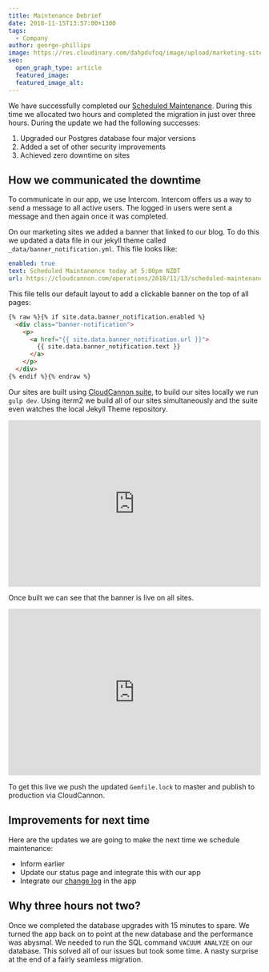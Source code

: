 ```yaml
---
title: Maintenance Debrief
date: 2018-11-15T13:57:00+1300
tags:
  - Company
author: george-phillips
image: https://res.cloudinary.com/dahpdufoq/image/upload/marketing-site/blog/uploads/blog-closeup-metal-gears.jpg
seo:
  open_graph_type: article
  featured_image:
  featured_image_alt:
---
```

We have successfully completed our [Scheduled Maintenance](/operations/2018/11/13/scheduled-maintenance/). During this time we allocated two hours and completed the migration in just over three hours. During the update we had the following successes:

1. Upgraded our Postgres database four major versions
2. Added a set of other security improvements
3. Achieved zero downtime on sites

## How we communicated the downtime

To communicate in our app, we use Intercom. Intercom offers us a way to send a message to all active users. The logged in users were sent a message and then again once it was completed.

On our marketing sites we added a banner that linked to our blog. To do this we updated a data file in our jekyll theme called `_data/banner_notification.yml`. This file looks like:

```yaml
enabled: true
text: Scheduled Maintanence today at 5:00pm NZDT
url: https://cloudcannon.com/operations/2018/11/13/scheduled-maintenance/
```

This file tells our default layout to add a clickable banner on the top of all pages:

```html
{% raw %}{% if site.data.banner_notification.enabled %}
  <div class="banner-notification">
    <p>
      <a href="{{ site.data.banner_notification.url }}">
        {{ site.data.banner_notification.text }}
      </a>
    </p>
  </div>
{% endif %}{% endraw %}
```

Our sites are built using [CloudCannon suite](https://suite.cloudcannon.com), to build our sites locally we run `gulp dev`. Using iterm2 we build all of our sites simultaneously and the suite even watches the local Jekyll Theme repository.

<div class="cms-embed" data-cms-embed="PGRpdiBzdHlsZT0icG9zaXRpb246cmVsYXRpdmU7cGFkZGluZy1ib3R0b206NjYlIiBjbGFzcz0ic2NyZWVuc2hvdCI+PGlmcmFtZSBzcmM9Imh0dHBzOi8vZ2Z5Y2F0LmNvbS9pZnIvRXhjaXRhYmxlRm9uZENlbnRpcGVkZT9oZD0xIiBmcmFtZWJvcmRlcj0iMCIgc2Nyb2xsaW5nPSJubyIgd2lkdGg9IjEwMCUiIGhlaWdodD0iMTAwJSIgc3R5bGU9InBvc2l0aW9uOmFic29sdXRlO3RvcDowO2xlZnQ6MCIgYWxsb3dmdWxsc2NyZWVuPjwvaWZyYW1lPjwvZGl2Pg=="><div style="position:relative;padding-bottom:66%" class="screenshot"><iframe src="https://gfycat.com/ifr/ExcitableFondCentipede?hd=1" frameborder="0" scrolling="no" width="100%" height="100%" style="position:absolute;top:0;left:0" allowfullscreen=""></iframe></div></div>

Once built we can see that the banner is live on all sites.

<div class="cms-embed" data-cms-embed="PGRpdiBzdHlsZT0icG9zaXRpb246cmVsYXRpdmU7cGFkZGluZy1ib3R0b206NjYlIiBjbGFzcz0ic2NyZWVuc2hvdCI+PGlmcmFtZSBzcmM9Imh0dHBzOi8vZ2Z5Y2F0LmNvbS9pZnIvV2F0ZXJsb2dnZWRPcm5lcnlEb3VnbGFzZmlyYmFya2JlZXRsZT9oZD0xIiBmcmFtZWJvcmRlcj0iMCIgc2Nyb2xsaW5nPSJubyIgd2lkdGg9IjEwMCUiIGhlaWdodD0iMTAwJSIgc3R5bGU9InBvc2l0aW9uOmFic29sdXRlO3RvcDowO2xlZnQ6MCIgYWxsb3dmdWxsc2NyZWVuPjwvaWZyYW1lPjwvZGl2Pg=="><div style="position:relative;padding-bottom:66%" class="screenshot"><iframe src="https://gfycat.com/ifr/WaterloggedOrneryDouglasfirbarkbeetle?hd=1" frameborder="0" scrolling="no" width="100%" height="100%" style="position:absolute;top:0;left:0" allowfullscreen=""></iframe></div></div>

To get this live we push the updated `Gemfile.lock` to master and publish to production via CloudCannon.

## Improvements for next time

Here are the updates we are going to make the next time we schedule maintenance:

* Inform earlier
* Update our status page and integrate this with our app
* Integrate our [change log](https://cloudcannon.com/changelog/) in the app

## Why three hours not two?

Once we completed the database upgrades with 15 minutes to spare. We turned the app back on to point at the new database and the performance was abysmal. We needed to run the SQL command `VACUUM ANALYZE` on our database. This solved all of our issues but took some time. A nasty surprise at the end of a fairly seamless migration.
